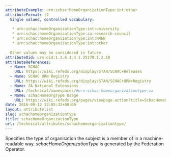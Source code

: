 ```yaml
--- 
attributeExample: urn:schac:homeOrganizationType:int:other
attributeFormat: |2
  Single valued, controlled vocabulary:
  
   * urn:schac:homeOrganizationType:int:university
   * urn:schac:homeOrganizationType:za:research-council
   * urn:schac:homeOrganizationType:int:NREN
   * urn:schac:homeOrganizationType:int:other
   
  Other values may be considered in future.
attributeOid: urn:oid:1.3.6.1.4.1.25178.1.2.10
attributeReferences: 
  - Name: SCHAC
    URL: https://wiki.refeds.org/display/STAN/SCHAC+Releases
  - Name: SCHAC URN Registry
    URL: https://wiki.refeds.org/display/STAN/SCHAC+URN+Registry
  - Name: ZA National Extensions
    URL: /technical/namespaces/#urn-schac-homeorganizationtype-za
  - Name: schacHomeOrgType Usage
    URL: https://wiki.refeds.org/pages/viewpage.action?title=SchacHomeOrgType+usage&spaceKey=STAN
date: 2016-09-12 13:05:32+00:00
layout: attributelist
slug: schachomeorganizationtype
title: schacHomeOrganizationType
url: /technical/attributes/schachomeorganizationtype/
---
```


Specifies the type of organisation the subject is a member of in a machine-readable way. _schacHomeOrganizationType_ is generated by the Federation Operator.
